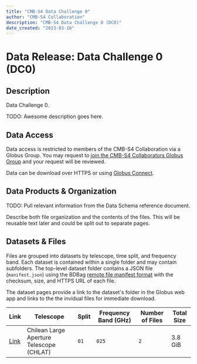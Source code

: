 ```yaml
---
title: "CMB-S4 Data Challenge 0"
author: "CMB-S4 Collaboration"
description: "CMB-S4 Data Challenge 0 (DC0)"
date_created: "2023-03-16"
---
```


# Data Release: Data Challenge 0 (DC0)

## Description

Data Challenge 0. 

TODO: Awesome description goes here.

## Data Access

Data access is restricted to members of the CMB-S4 Collaboration via a Globus Group. You may request to [join the CMB-S4 Collaborators Globus Group](https://app.globus.org/groups/e3a53329-9aaa-11ed-b37d-b7fded1d3618/join) and your request will be reviewed.

Data can be download over HTTPS or using [Globus Connect](https://www.globus.org/globus-connect).

## Data Products & Organization

TODO: Pull relevant information from the Data Schema reference document.

Describe both file organization and the contents of the files. This will be reusable text later and could be split out to separate pages.

## Datasets & Files

Files are grouped into datasets by telescope, time split, and frequency band. Each dataset is contained within a single folder and may contain subfolders. The top-level dataset folder contains a JSON file (`manifest.json`) using the BDBag [remote file manifest
format](https://github.com/fair-research/bdbag/blob/master/doc/config.md#remote-file-manifest) with the checksum, size, and HTTPS URL of each file.

The dataset pages provide a link to the dataset's folder in the Globus web app and links to the the invidual files for immediate download.


| Link | Telescope | Split | Frequency Band (GHz) | Number of Files | Total Size |
| ---- | ------- | ----- | ---------------------- | --------------- | ---------- |
| [Link](dc0-chlat-split01-025.html) | Chilean Large Aperture Telescope (CHLAT) | `01` | `025` | `2` | 3.8 GiB |
